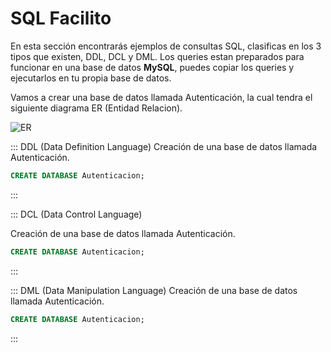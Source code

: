 # SQL Facilito

En esta sección encontrarás ejemplos de consultas SQL, clasificas en los 3 tipos que existen, DDL, DCL y DML.
Los queries estan preparados para funcionar en una base de datos **MySQL**, puedes copiar los queries y ejecutarlos en tu propia base de datos.

Vamos a crear una base de datos llamada Autenticación, la cual tendra el siguiente diagrama ER (Entidad Relacion).

![ER](https://github.com/mayracmg/playground-sql-facilito/markdowns/Autenticacion%20ER.png)

::: DDL (Data Definition Language)
Creación de una base de datos llamada Autenticación.

```sql
CREATE DATABASE Autenticacion;
```
:::

::: DCL (Data Control Language)

Creación de una base de datos llamada Autenticación.

```sql
CREATE DATABASE Autenticacion;
```
:::

::: DML (Data Manipulation Language) 
Creación de una base de datos llamada Autenticación.

```sql
CREATE DATABASE Autenticacion;
```
:::
